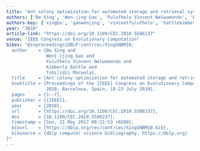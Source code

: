 ```yaml
---
title: "Ant colony optimization for automated storage and retrieval system"
authors: ['Bo Xing', 'Wen-jing Gao', 'Fulufhelo Vincent Nelwamondo', 'Kimberly Battle', 'Tshilidzi Marwala']
authors-key: ['xingbo', 'gaowenjing', 'vincentfulufhelo', 'battlekimberly', 'marwalatshilidzi']
year: "2010"
article-link: "https://doi.org/10.1109/CEC.2010.5586237"
venue: "IEEE Congress on Evolutionary Computation"
bibex: "@inproceedings{DBLP:conf/cec/XingGNBM10,
  author    = {Bo Xing and
               Wen{-}jing Gao and
               Fulufhelo Vincent Nelwamondo and
               Kimberly Battle and
               Tshilidzi Marwala},
  title     = {Ant colony optimization for automated storage and retrieval system},
  booktitle = {Proceedings of the {IEEE} Congress on Evolutionary Computation, {CEC}
               2010, Barcelona, Spain, 18-23 July 2010},
  pages     = {1--7},
  publisher = {{IEEE}},
  year      = {2010},
  url       = {https://doi.org/10.1109/CEC.2010.5586237},
  doi       = {10.1109/CEC.2010.5586237},
  timestamp = {Sun, 21 May 2017 00:21:53 +0200},
  biburl    = {https://dblp.org/rec/conf/cec/XingGNBM10.bib},
  bibsource = {dblp computer science bibliography, https://dblp.org}
}"
---
```

